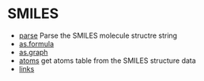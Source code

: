 # SMILES



+ [parse](SMILES/parse.1) Parse the SMILES molecule structre string
+ [as.formula](SMILES/as.formula.1) 
+ [as.graph](SMILES/as.graph.1) 
+ [atoms](SMILES/atoms.1) get atoms table from the SMILES structure data
+ [links](SMILES/links.1) 
